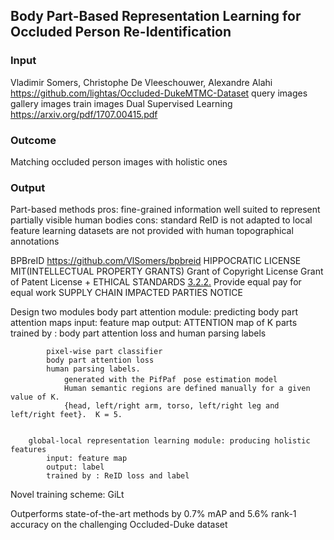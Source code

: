 
## Body Part-Based Representation Learning for Occluded Person Re-Identification
### Input
Vladimir Somers, Christophe De Vleeschouwer, Alexandre Alahi
https://github.com/lightas/Occluded-DukeMTMC-Dataset
    query images 
    gallery images
    train images
Dual Supervised Learning    
https://arxiv.org/pdf/1707.00415.pdf

### Outcome
Matching occluded person images with holistic ones

 
### Output
Part-based methods
 pros:  fine-grained information
        well suited to represent partially visible human bodies
 cons:  standard ReID is not adapted to local feature learning
        datasets are not provided with human topographical annotations

BPBreID https://github.com/VlSomers/bpbreid
        HIPPOCRATIC LICENSE
            MIT(INTELLECTUAL PROPERTY GRANTS) 
            Grant of Copyright License
            Grant of Patent License
            + 
            ETHICAL STANDARDS
                    [3.2.2.](#3.2.2) Provide equal pay for equal work
            SUPPLY CHAIN IMPACTED PARTIES
            NOTICE
            
        
Design two modules 
        body part attention module: predicting body part attention maps
            input: feature map
            output: ATTENTION map of K parts
            trained by : body part attention loss and human parsing labels
            
            pixel-wise part classifier
            body part attention loss
            human parsing labels.
                generated with the PifPaf　pose estimation model
                Human semantic regions are defined manually for a given value of K.
                {head, left/right arm, torso, left/right leg and left/right feet}.  K = 5.
                
            
        global-local representation learning module: producing holistic features
            input: feature map
            output: label
            trained by : ReID loss and label
            
Novel training scheme:  GiLt

Outperforms state-of-the-art methods by 
    0.7% mAP and 
    5.6% rank-1 accuracy 
    on the challenging Occluded-Duke dataset





